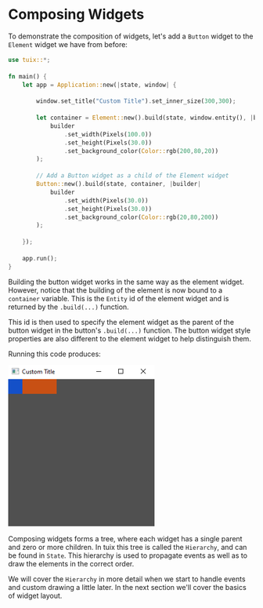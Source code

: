 # Composing Widgets

To demonstrate the composition of widgets, let's add a `Button` widget to the `Element` widget we have from before:

```rs
use tuix::*;

fn main() {
    let app = Application::new(|state, window| {
        
        window.set_title("Custom Title").set_inner_size(300,300);

        let container = Element::new().build(state, window.entity(), |builder| 
            builder
                .set_width(Pixels(100.0))
                .set_height(Pixels(30.0))
                .set_background_color(Color::rgb(200,80,20))
        );

        // Add a Button widget as a child of the Element widget
        Button::new().build(state, container, |builder| 
            builder
                .set_width(Pixels(30.0))
                .set_height(Pixels(30.0))
                .set_background_color(Color::rgb(20,80,200))
        );

    });

    app.run();
}
```

Building the button widget works in the same way as the element widget. However, notice that the building of the element is now bound to a `container` variable. This is the `Entity` id of the element widget and is returned by the `.build(...)` function.

This id is then used to specify the element widget as the parent of the button widget in the button's `.build(...)` function. The button widget style properties are also different to the element widget to help distinguish them. 

Running this code produces:

![adding_widgets_01](../images/composing_widgets_01.png)

Composing widgets forms a tree, where each widget has a single parent and zero or more children. In tuix this tree is called the `Hierarchy`, and can be found in `State`. This hierarchy is used to propagate events as well as to draw the elements in the correct order.

We will cover the `Hierarchy` in more detail when we start to handle events and custom drawing a little later. In the next section we'll cover the basics of widget layout.